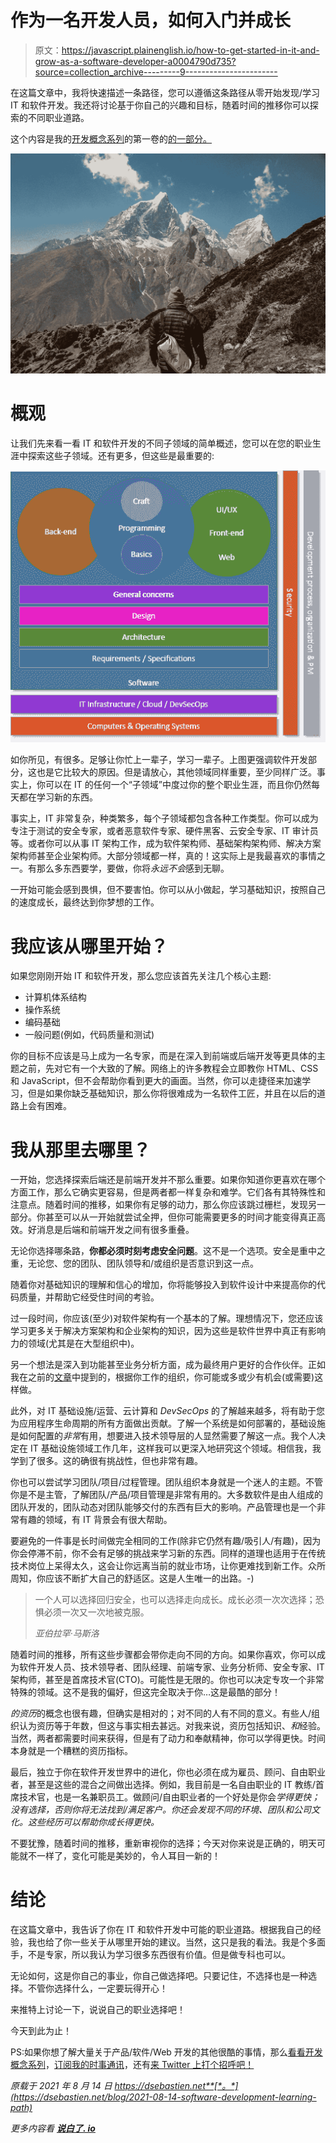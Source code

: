 # 作为一名开发人员，如何入门并成长

> 原文：<https://javascript.plainenglish.io/how-to-get-started-in-it-and-grow-as-a-software-developer-a0004790d735?source=collection_archive---------9----------------------->

在这篇文章中，我将快速描述一条路径，您可以遵循这条路径从零开始发现/学习 IT 和软件开发。我还将讨论基于你自己的兴趣和目标，随着时间的推移你可以探索的不同职业道路。

这个内容是我的[开发概念系列](https://dev-concepts.dev)的第一卷的[的一部分。](https://gum.co/DevConcepts-Part-01-SoftwareCraft)

![](img/6a861caa85ded5131230a8644d36256e.png)

# 概观

让我们先来看一看 IT 和软件开发的不同子领域的简单概述，您可以在您的职业生涯中探索这些子领域。还有更多，但这些是最重要的:

![](img/3ea2592e9fdc16fc2dd842d795dc79d2.png)

如你所见，有很多。足够让你忙上一辈子，学习一辈子。上图更强调软件开发部分，这也是它比较大的原因。但是请放心，其他领域同样重要，至少同样广泛。事实上，你可以在 IT 的任何一个“子领域”中度过你的整个职业生涯，而且你仍然每天都在学习新的东西。

事实上，IT 非常复杂，种类繁多，每个子领域都包含各种工作类型。你可以成为专注于测试的安全专家，或者恶意软件专家、硬件黑客、云安全专家、IT 审计员等。或者你可以从事 IT 架构工作，成为软件架构师、基础架构架构师、解决方案架构师甚至企业架构师。大部分领域都一样，真的！这实际上是我最喜欢的事情之一。有那么多东西要学，要做，你将*永远不会*感到无聊。

一开始可能会感到畏惧，但不要害怕。你可以从小做起，学习基础知识，按照自己的速度成长，最终达到你梦想的工作。

# 我应该从哪里开始？

如果您刚刚开始 IT 和软件开发，那么您应该首先关注几个核心主题:

*   计算机体系结构
*   操作系统
*   编码基础
*   一般问题(例如，代码质量和测试)

你的目标不应该是马上成为一名专家，而是在深入到前端或后端开发等更具体的主题之前，先对它有一个大致的了解。网络上的许多教程会立即教你 HTML、CSS 和 JavaScript，但不会帮助你看到更大的画面。当然，你可以走捷径来加速学习，但是如果你缺乏基础知识，那么你将很难成为一名软件工匠，并且在以后的道路上会有困难。

# 我从那里去哪里？

一开始，您选择探索后端还是前端开发并不那么重要。如果你知道你更喜欢在哪个方面工作，那么它确实更容易，但是两者都一样复杂和难学。它们各有其特殊性和注意点。随着时间的推移，如果你有足够的动力，那么你应该跳过栅栏，发现另一部分。你甚至可以从一开始就尝试全押，但你可能需要更多的时间才能变得真正高效。好消息是后端和前端开发之间有很多重叠。

无论你选择哪条路，**你都必须时刻考虑安全问题**。这不是一个选项。安全是重中之重，无论您、您的团队、团队领导和/或组织是否意识到这一点。

随着你对基础知识的理解和信心的增加，你将能够投入到软件设计中来提高你的代码质量，并帮助它经受住时间的考验。

过一段时间，你应该(至少)对软件架构有一个基本的了解。理想情况下，您还应该学习更多关于解决方案架构和企业架构的知识，因为这些是软件世界中真正有影响力的领域(尤其是在大型组织中)。

另一个想法是深入到功能甚至业务分析方面，成为最终用户更好的合作伙伴。正如我在之前的[文章](/what-is-the-difference-between-software-developers-engineers-coders-and-programmers-b4ee7eb23b66)中提到的，根据你工作的组织，你可能或多或少有机会(或需要)这样做。

此外，对 IT 基础设施/运营、云计算和 *DevSecOps* 的了解越来越多，将有助于您为应用程序生命周期的所有方面做出贡献。了解一个系统是如何部署的，基础设施是如何配置的*非常*有用，想要进入技术领导层的人显然需要了解这一点。我个人决定在 IT 基础设施领域工作几年，这样我可以更深入地研究这个领域。相信我，我学到了很多。这的确很有挑战性，但也非常有趣。

你也可以尝试学习团队/项目/过程管理。团队组织本身就是一个迷人的主题。不管你是不是主管，了解团队/产品/项目管理是非常有用的。大多数软件是由人组成的团队开发的，团队动态对团队能够交付的东西有巨大的影响。产品管理也是一个非常有趣的领域，有 IT 背景会有很大帮助。

要避免的一件事是长时间做完全相同的工作(除非它仍然有趣/吸引人/有趣)，因为你会停滞不前，你不会有足够的挑战来学习新的东西。同样的道理也适用于在传统技术岗位上呆得太久，这会让你远离当前的就业市场，让你更难找到新工作。众所周知，你应该不断扩大自己的舒适区。这是人生唯一的出路。-)

> 一个人可以选择回归安全，也可以选择走向成长。成长必须一次次选择；恐惧必须一次又一次地被克服。
> 
> *亚伯拉罕·马斯洛*

随着时间的推移，所有这些步骤都会带你走向不同的方向。如果你喜欢，你可以成为软件开发人员、技术领导者、团队经理、前端专家、业务分析师、安全专家、IT 架构师，甚至是首席技术官(CTO)。可能性是无限的。你也可以决定专攻一个非常特殊的领域。这不是我的偏好，但这完全取决于你…这是最酷的部分！

*的资历*的概念也很有趣，但确实是相对的；对不同的人有不同的意义。有些人/组织认为资历等于年数，但这与事实相去甚远。对我来说，资历包括知识、*和*经验。当然，两者都需要时间来获得，但是有了动力和奉献精神，你可以学得更快。时间本身就是一个糟糕的资历指标。

最后，独立于你在软件开发世界中的进化，你也必须在成为雇员、顾问、自由职业者，甚至是这些的混合之间做出选择。例如，我目前是一名自由职业的 IT 教练/首席技术官，也是一名兼职员工。做顾问/自由职业者的一个好处是你会*学得更快；没有选择，否则你将无法找到/满足客户。你还会发现不同的环境、团队和公司文化。这些经历可以帮助你成长得更快。*

不要犹豫，随着时间的推移，重新审视你的选择；今天对你来说是正确的，明天可能就不一样了，变化可能是美妙的，令人耳目一新的！

# 结论

在这篇文章中，我告诉了你在 IT 和软件开发中可能的职业道路。根据我自己的经验，我也给了你一些关于从哪里开始的建议。当然，这只是我的看法。我是个多面手，不是专家，所以我认为学习很多东西很有价值。但是做专科也可以。

无论如何，这是你自己的事业，你自己做选择吧。只要记住，不选择也是一种选择。不管你选择什么，一定要玩得开心！

来推特上讨论一下，说说自己的职业选择吧！

今天到此为止！

PS:如果你想了解大量关于产品/软件/Web 开发的其他很酷的事情，那么[看看开发概念系列](https://dev-concepts.dev)，[订阅我的时事通讯](https://dsebastien.net/newsletter)，还有[来 Twitter 上打个招呼吧！](https://twitter.com/dSebastien)

*原载于 2021 年 8 月 14 日 https://dsebastien.net**[*。*](https://dsebastien.net/blog/2021-08-14-software-development-learning-path)*

**更多内容看* [***说白了. io***](http://plainenglish.io)*